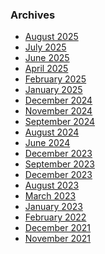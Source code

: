 <div class="liens-colonnes">
<h3> Archives </h3>
  <ul>
    <li><a href="_august">August 2025</a></li>
    <li><a href="_po">July 2025</a></li>
    <li><a href="https://lien3.com">June 2025</a></li>
    <li><a href="https://lien3.com">April 2025</a></li>
    <li><a href="https://lien3.com">February 2025</a></li>
    <li><a href="https://lien3.com">January 2025</a></li>
    <li><a href="https://lien3.com">December 2024</a></li>
    <li><a href="https://lien3.com">November 2024</a></li>
    <li><a href="https://lien3.com">September 2024</a></li>
    <li><a href="https://lien3.com">August 2024</a></li>
    <li><a href="https://lien3.com">June 2024</a></li>
    <li><a href="https://lien3.com">December 2023</a></li>
    <li><a href="https://lien3.com">September 2023</a></li>
    <li><a href="https://lien3.com">December 2023</a></li>
    <li><a href="https://lien3.com">August 2023</a></li>
    <li><a href="https://lien3.com">March 2023</a></li>
    <li><a href="https://lien3.com">January 2023</a></li>
    <li><a href="https://lien3.com">February 2022</a></li>
    <li><a href="https://lien3.com">December 2021</a></li>
    <li><a href="https://lien3.com">November 2021</a></li>
  </ul>
</div>
